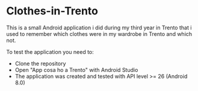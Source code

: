 # Clothes-in-Trento
This is a small Android application i did during my third year in Trento that i used to remember which clothes were in my wardrobe in Trento and which not.

To test the application you need to:
* Clone the repository
* Open "App cosa ho a Trento" with Android Studio
* The application was created and tested with API level >= 26 (Android 8.0)
